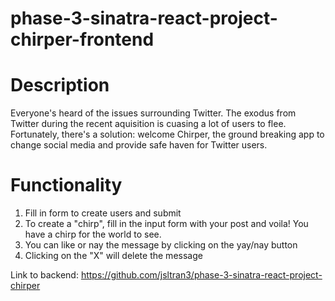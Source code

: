 # phase-3-sinatra-react-project-chirper-frontend

# Description
Everyone's heard of the issues surrounding Twitter. The exodus from Twitter during the recent aquisition is cuasing a lot of users to flee. Fortunately, there's a solution: welcome Chirper, the ground breaking app to change social media and provide safe haven for Twitter users. 

# Functionality 
1. Fill in form to create users and submit
2. To create a "chirp", fill in the input form with your post and voila! You have a chirp for the world to see. 
3. You can like or nay the message by clicking on the yay/nay button
4. Clicking on the "X" will delete the message

Link to backend:
https://github.com/jsltran3/phase-3-sinatra-react-project-chirper
